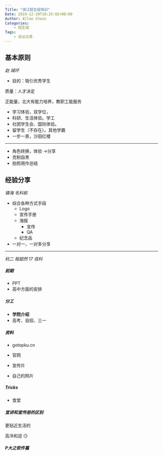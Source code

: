 ```yaml
---
Title: "浙江招生组培训"
Date: 2019-12-20T18:25:02+08:00
Author: Allan Chain
Categories:
    - 招生组
Tags: 
    - 会议记录
---
```


## 基本原则

*赵 城环*

- 目的：吸引优秀学生

质量：人才决定

正能量，北大有能力培养，教职工能服务

- 学习体验，双学位，
- 科研、生活体验。学工
- 社团学生会、国际体验。
- 留学生（不存在）。其他学霸
- 一步一景，沙田红楼

---
- 角色转换，体验 &rarr;分享
- 克制自黑
- 拍照用作总结

## 经验分享

*镇海 毛科航*

- 综合各种方式手段
    - Logo
    - 宣传手册
    - 海报
        - 宣传
        - QA
    - 纪念品
- 一对一，一对多分享

---

*杭二 程超然 17 信科*

##### 前期

- PPT
- 高中方面的安排

##### 分工

- **学院介绍**
- 高考、自招、三一

##### 资料

- gotopku.cn

- 官网

- 宣传片

- 自己的照片

##### Tricks

- 食堂

##### 宣讲和宣传册的区别

更贴近生活的

高冷和逗 :smirk:

##### P大之软件篇 

